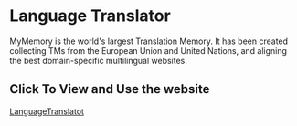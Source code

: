 
# Language   Translator
MyMemory is the world's largest Translation Memory. It has been created collecting TMs from the European Union and United Nations, and aligning the best domain-specific multilingual websites.



## Click To View and Use the website

[LanguageTranslatot](https://translateto.netlify.app/)

